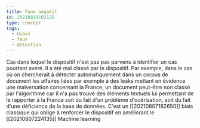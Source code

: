 ```yaml
---
title: Faux négatif
id: 20210819102125
type: concept
tags:
  - biais
  - faux
  - détection
---
```


Cas dans lequel le dispositif n'est pas pas parvenu à identifier un cas pourtant avéré. Il a été mal classé par le dispositif.
Par exemple, dans le cas où on chercherait à détecter automatiquement dans un corpus de document les affaires liées par exemple à des leaks mettant en évidence une malversation concernant la France, un document peut-être non classé par l'algorithme car il n'a pas trouvé des éléments textuels lui permettant de le rapporter à la France soit du fait d'un problème d'océrisation, soit du fait d'une déficience de la base de données.
C'est un [[20210807182650]] biais classique qui oblige à renforcer le dispositif en améliorant le [[20210807224135]] Machine learning